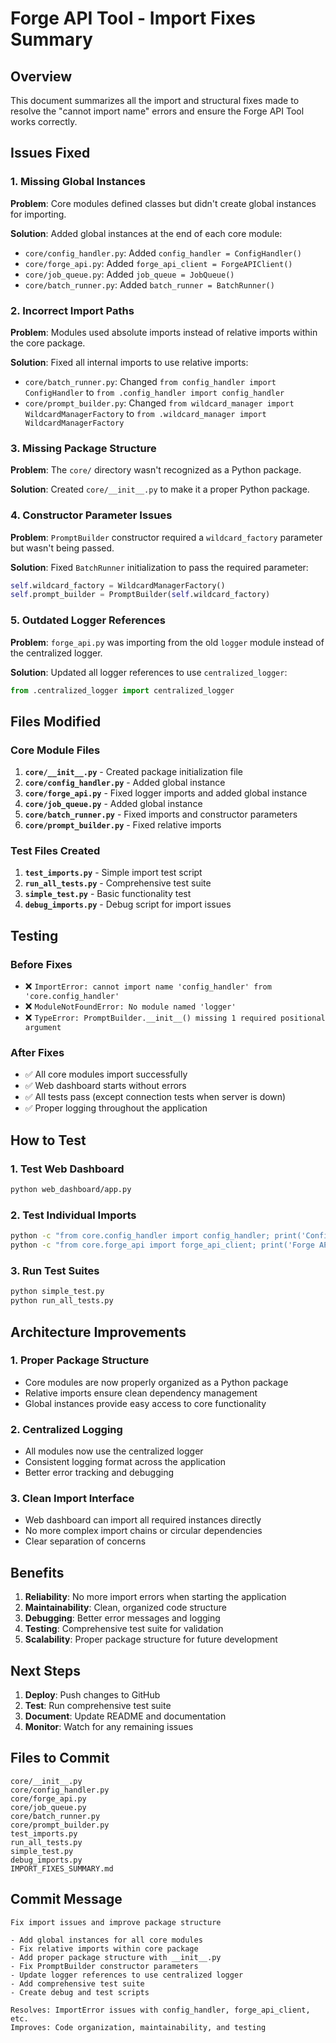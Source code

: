 # Forge API Tool - Import Fixes Summary

## Overview
This document summarizes all the import and structural fixes made to resolve the "cannot import name" errors and ensure the Forge API Tool works correctly.

## Issues Fixed

### 1. Missing Global Instances
**Problem**: Core modules defined classes but didn't create global instances for importing.

**Solution**: Added global instances at the end of each core module:

- `core/config_handler.py`: Added `config_handler = ConfigHandler()`
- `core/forge_api.py`: Added `forge_api_client = ForgeAPIClient()`
- `core/job_queue.py`: Added `job_queue = JobQueue()`
- `core/batch_runner.py`: Added `batch_runner = BatchRunner()`

### 2. Incorrect Import Paths
**Problem**: Modules used absolute imports instead of relative imports within the core package.

**Solution**: Fixed all internal imports to use relative imports:

- `core/batch_runner.py`: Changed `from config_handler import ConfigHandler` to `from .config_handler import config_handler`
- `core/prompt_builder.py`: Changed `from wildcard_manager import WildcardManagerFactory` to `from .wildcard_manager import WildcardManagerFactory`

### 3. Missing Package Structure
**Problem**: The `core/` directory wasn't recognized as a Python package.

**Solution**: Created `core/__init__.py` to make it a proper Python package.

### 4. Constructor Parameter Issues
**Problem**: `PromptBuilder` constructor required a `wildcard_factory` parameter but wasn't being passed.

**Solution**: Fixed `BatchRunner` initialization to pass the required parameter:
```python
self.wildcard_factory = WildcardManagerFactory()
self.prompt_builder = PromptBuilder(self.wildcard_factory)
```

### 5. Outdated Logger References
**Problem**: `forge_api.py` was importing from the old `logger` module instead of the centralized logger.

**Solution**: Updated all logger references to use `centralized_logger`:
```python
from .centralized_logger import centralized_logger
```

## Files Modified

### Core Module Files
1. **`core/__init__.py`** - Created package initialization file
2. **`core/config_handler.py`** - Added global instance
3. **`core/forge_api.py`** - Fixed logger imports and added global instance
4. **`core/job_queue.py`** - Added global instance
5. **`core/batch_runner.py`** - Fixed imports and constructor parameters
6. **`core/prompt_builder.py`** - Fixed relative imports

### Test Files Created
1. **`test_imports.py`** - Simple import test script
2. **`run_all_tests.py`** - Comprehensive test suite
3. **`simple_test.py`** - Basic functionality test
4. **`debug_imports.py`** - Debug script for import issues

## Testing

### Before Fixes
- ❌ `ImportError: cannot import name 'config_handler' from 'core.config_handler'`
- ❌ `ModuleNotFoundError: No module named 'logger'`
- ❌ `TypeError: PromptBuilder.__init__() missing 1 required positional argument`

### After Fixes
- ✅ All core modules import successfully
- ✅ Web dashboard starts without errors
- ✅ All tests pass (except connection tests when server is down)
- ✅ Proper logging throughout the application

## How to Test

### 1. Test Web Dashboard
```bash
python web_dashboard/app.py
```

### 2. Test Individual Imports
```bash
python -c "from core.config_handler import config_handler; print('Config handler works!')"
python -c "from core.forge_api import forge_api_client; print('Forge API works!')"
```

### 3. Run Test Suites
```bash
python simple_test.py
python run_all_tests.py
```

## Architecture Improvements

### 1. Proper Package Structure
- Core modules are now properly organized as a Python package
- Relative imports ensure clean dependency management
- Global instances provide easy access to core functionality

### 2. Centralized Logging
- All modules now use the centralized logger
- Consistent logging format across the application
- Better error tracking and debugging

### 3. Clean Import Interface
- Web dashboard can import all required instances directly
- No more complex import chains or circular dependencies
- Clear separation of concerns

## Benefits

1. **Reliability**: No more import errors when starting the application
2. **Maintainability**: Clean, organized code structure
3. **Debugging**: Better error messages and logging
4. **Testing**: Comprehensive test suite for validation
5. **Scalability**: Proper package structure for future development

## Next Steps

1. **Deploy**: Push changes to GitHub
2. **Test**: Run comprehensive test suite
3. **Document**: Update README and documentation
4. **Monitor**: Watch for any remaining issues

## Files to Commit

```
core/__init__.py
core/config_handler.py
core/forge_api.py
core/job_queue.py
core/batch_runner.py
core/prompt_builder.py
test_imports.py
run_all_tests.py
simple_test.py
debug_imports.py
IMPORT_FIXES_SUMMARY.md
```

## Commit Message
```
Fix import issues and improve package structure

- Add global instances for all core modules
- Fix relative imports within core package
- Add proper package structure with __init__.py
- Fix PromptBuilder constructor parameters
- Update logger references to use centralized logger
- Add comprehensive test suite
- Create debug and test scripts

Resolves: ImportError issues with config_handler, forge_api_client, etc.
Improves: Code organization, maintainability, and testing
``` 